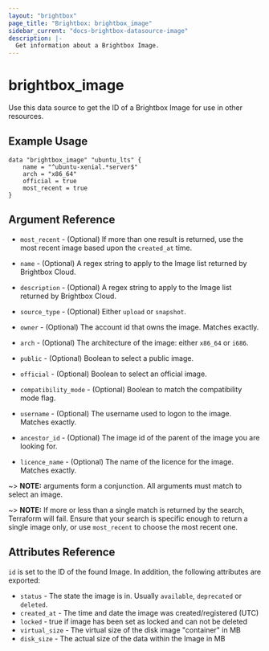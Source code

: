 ```yaml
---
layout: "brightbox"
page_title: "Brightbox: brightbox_image"
sidebar_current: "docs-brightbox-datasource-image"
description: |-
  Get information about a Brightbox Image.
---
```


# brightbox_image

Use this data source to get the ID of a Brightbox Image for use in other
resources.

## Example Usage

```hcl
data "brightbox_image" "ubuntu_lts" {
	name = "^ubuntu-xenial.*server$"
	arch = "x86_64"
	official = true
	most_recent = true
}
```

## Argument Reference

* `most_recent` - (Optional) If more than one result is returned, use
the most recent image based upon the `created_at` time.

* `name` - (Optional) A regex string to apply to the Image list returned
by Brightbox Cloud.

* `description` - (Optional) A regex string to apply to the Image list
returned by Brightbox Cloud.

* `source_type` - (Optional) Either `upload` or `snapshot`.

* `owner` - (Optional) The account id that owns the image. Matches
exactly.

* `arch` - (Optional) The architecture of the image: either `x86_64` or
`i686`.

* `public` - (Optional) Boolean to select a public image.

* `official` - (Optional) Boolean to select an official image.

* `compatibility_mode` - (Optional) Boolean to match the compatibility
mode flag.

* `username` - (Optional) The username used to logon to the image. Matches
exactly.

* `ancestor_id` - (Optional) The image id of the parent of the image
you are looking for.

* `licence_name` - (Optional) The name of the licence for the
image. Matches exactly.

~> **NOTE:** arguments form a conjunction. All arguments must match to
select an image.

~> **NOTE:** If more or less than a single match is returned by the
search, Terraform will fail. Ensure that your search is specific enough
to return a single image only, or use `most_recent` to choose the most
recent one.

## Attributes Reference

`id` is set to the ID of the found Image. In addition, the following attributes
are exported:

* `status` - The state the image is in. Usually `available`, `deprecated`
or `deleted`.
* `created_at` - The time and date the image was created/registered (UTC)
* `locked` - true if image has been set as locked and can not be deleted
* `virtual_size` - The virtual size of the disk image "container" in MB
* `disk_size` - The actual size of the data within the Image in MB
